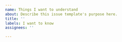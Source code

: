 ```yaml
---
name: Things I want to understand
about: Describe this issue template's purpose here.
title: ''
labels: I want to know
assignees: ''

---
```




